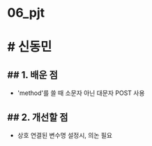 # 06_pjt



# # 신동민



## ## 1. 배운 점

- 'method'를 쓸 때 소문자 아닌 대문자 POST 사용



## ## 2. 개선할 점

- 상호 연결된 변수명 설정시, 의논 필요